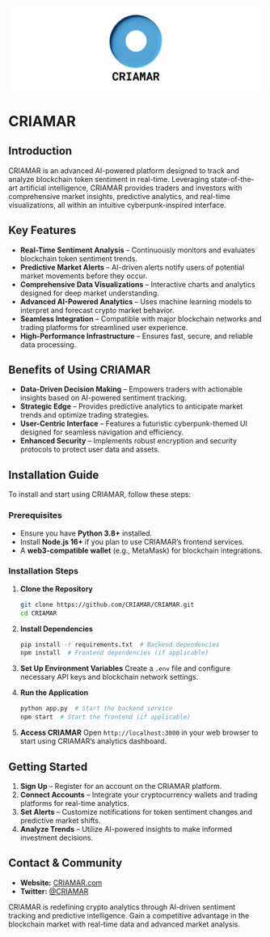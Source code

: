 ![Lucid Frameworks Banner](https://github.com/Lucid-Frameworks/CRIAMAR/blob/22d077923eb308eb4ec791d979fa3b55a9b69c85/CRIAMAR.png)


# CRIAMAR

## Introduction
CRIAMAR is an advanced AI-powered platform designed to track and analyze blockchain token sentiment in real-time. Leveraging state-of-the-art artificial intelligence, CRIAMAR provides traders and investors with comprehensive market insights, predictive analytics, and real-time visualizations, all within an intuitive cyberpunk-inspired interface.

## Key Features
- **Real-Time Sentiment Analysis** – Continuously monitors and evaluates blockchain token sentiment trends.
- **Predictive Market Alerts** – AI-driven alerts notify users of potential market movements before they occur.
- **Comprehensive Data Visualizations** – Interactive charts and analytics designed for deep market understanding.
- **Advanced AI-Powered Analytics** – Uses machine learning models to interpret and forecast crypto market behavior.
- **Seamless Integration** – Compatible with major blockchain networks and trading platforms for streamlined user experience.
- **High-Performance Infrastructure** – Ensures fast, secure, and reliable data processing.

## Benefits of Using CRIAMAR
- **Data-Driven Decision Making** – Empowers traders with actionable insights based on AI-powered sentiment tracking.
- **Strategic Edge** – Provides predictive analytics to anticipate market trends and optimize trading strategies.
- **User-Centric Interface** – Features a futuristic cyberpunk-themed UI designed for seamless navigation and efficiency.
- **Enhanced Security** – Implements robust encryption and security protocols to protect user data and assets.

## Installation Guide
To install and start using CRIAMAR, follow these steps:

### Prerequisites
- Ensure you have **Python 3.8+** installed.
- Install **Node.js 16+** if you plan to use CRIAMAR’s frontend services.
- A **web3-compatible wallet** (e.g., MetaMask) for blockchain integrations.

### Installation Steps
1. **Clone the Repository**
   ```sh
   git clone https://github.com/CRIAMAR/CRIAMAR.git
   cd CRIAMAR
   ```
2. **Install Dependencies**
   ```sh
   pip install -r requirements.txt  # Backend dependencies
   npm install  # Frontend dependencies (if applicable)
   ```
3. **Set Up Environment Variables**
   Create a `.env` file and configure necessary API keys and blockchain network settings.

4. **Run the Application**
   ```sh
   python app.py  # Start the backend service
   npm start  # Start the frontend (if applicable)
   ```

5. **Access CRIAMAR**
   Open `http://localhost:3000` in your web browser to start using CRIAMAR’s analytics dashboard.

## Getting Started
1. **Sign Up** – Register for an account on the CRIAMAR platform.
2. **Connect Accounts** – Integrate your cryptocurrency wallets and trading platforms for real-time analytics.
3. **Set Alerts** – Customize notifications for token sentiment changes and predictive market shifts.
4. **Analyze Trends** – Utilize AI-powered insights to make informed investment decisions.

## Contact & Community
- **Website:** [CRIAMAR.com]([#](https://v0-criamar-xpomzn.vercel.app/))
- **Twitter:** [@CRIAMAR](https://x.com/CRIAMAR)

CRIAMAR is redefining crypto analytics through AI-driven sentiment tracking and predictive intelligence. Gain a competitive advantage in the blockchain market with real-time data and advanced market analysis.

